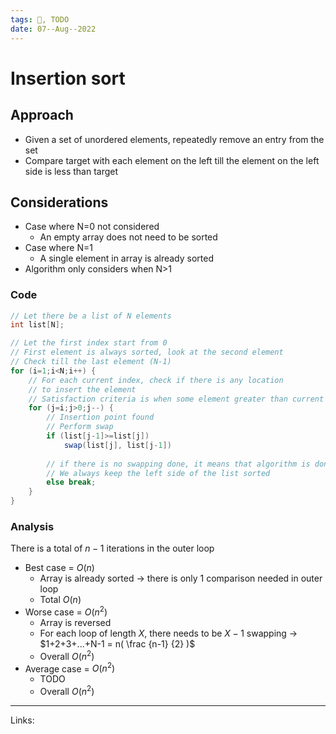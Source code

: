```yaml
---
tags: 🌱, TODO
date: 07--Aug--2022
---
```


# Insertion sort

## Approach

- Given a set of unordered elements, repeatedly remove an entry from the set
- Compare target with each element on the left till the element on the left side is less than target

## Considerations

- Case where N=0 not considered
    - An empty array does not need to be sorted
- Case where N=1
    - A single element in array is already sorted
- Algorithm only considers when N>1

### Code

```java
// Let there be a list of N elements
int list[N];

// Let the first index start from 0
// First element is always sorted, look at the second element
// Check till the last element (N-1)
for (i=1;i<N;i++) {
    // For each current index, check if there is any location
    // to insert the element
    // Satisfaction criteria is when some element greater than current index
    for (j=i;j>0;j--) {
        // Insertion point found
        // Perform swap
        if (list[j-1]>=list[j])
            swap(list[j], list[j-1])
            
        // if there is no swapping done, it means that algorithm is done
        // We always keep the left side of the list sorted
        else break;    
    }
}
```

### Analysis

There is a total of $n-1$ iterations in the outer loop

- Best case = $O(n)$
    - Array is already sorted -> there is only 1 comparison needed in outer loop
    - Total $O(n)$
- Worse case = $O(n^2)$
    - Array is reversed
    - For each loop of length $X$, there needs to be $X-1$ swapping -> $1+2+3+...+N-1 = n( \frac {n-1} {2} )$
    - Overall $O(n^2)$
- Average case = $O(n^2)$
    - TODO
    - Overall $O(n^2)$

---
Links: 